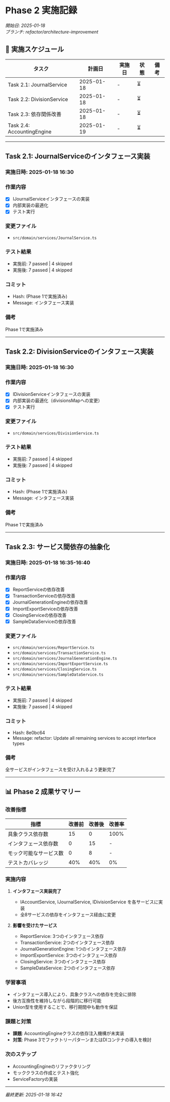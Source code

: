 # Phase 2 実施記録

*開始日: 2025-01-18*  
*ブランチ: refactor/architecture-improvement*

## 📅 実施スケジュール

| タスク | 計画日 | 実施日 | 状態 | 備考 |
|--------|--------|--------|------|------|
| Task 2.1: JournalService | 2025-01-18 | - | ⏳ | |
| Task 2.2: DivisionService | 2025-01-18 | - | ⏳ | |
| Task 2.3: 依存関係改善 | 2025-01-18 | - | ⏳ | |
| Task 2.4: AccountingEngine | 2025-01-19 | - | ⏳ | |

---

## Task 2.1: JournalServiceのインタフェース実装

### 実施日時: 2025-01-18 16:30

### 作業内容
- [x] IJournalServiceインタフェースの実装
- [x] 内部実装の最適化
- [x] テスト実行

### 変更ファイル
- `src/domain/services/JournalService.ts`

### テスト結果
- 実施前: 7 passed | 4 skipped
- 実施後: 7 passed | 4 skipped

### コミット
- Hash: (Phase 1で実施済み)
- Message: インタフェース実装

### 備考
Phase 1で実施済み

---

## Task 2.2: DivisionServiceのインタフェース実装

### 実施日時: 2025-01-18 16:30

### 作業内容
- [x] IDivisionServiceインタフェースの実装
- [x] 内部実装の最適化（divisionsMapへの変更）
- [x] テスト実行

### 変更ファイル
- `src/domain/services/DivisionService.ts`

### テスト結果
- 実施前: 7 passed | 4 skipped
- 実施後: 7 passed | 4 skipped

### コミット
- Hash: (Phase 1で実施済み)
- Message: インタフェース実装

### 備考
Phase 1で実施済み

---

## Task 2.3: サービス間依存の抽象化

### 実施日時: 2025-01-18 16:35-16:40

### 作業内容
- [x] ReportServiceの依存改善
- [x] TransactionServiceの依存改善
- [x] JournalGenerationEngineの依存改善
- [x] ImportExportServiceの依存改善
- [x] ClosingServiceの依存改善
- [x] SampleDataServiceの依存改善

### 変更ファイル
- `src/domain/services/ReportService.ts`
- `src/domain/services/TransactionService.ts`
- `src/domain/services/JournalGenerationEngine.ts`
- `src/domain/services/ImportExportService.ts`
- `src/domain/services/ClosingService.ts`
- `src/domain/services/SampleDataService.ts`

### テスト結果
- 実施前: 7 passed | 4 skipped
- 実施後: 7 passed | 4 skipped

### コミット
- Hash: 8e0bc64
- Message: refactor: Update all remaining services to accept interface types

### 備考
全サービスがインタフェースを受け入れるよう更新完了

---

## 📊 Phase 2 成果サマリー

### 改善指標
| 指標 | 改善前 | 改善後 | 改善率 |
|------|--------|--------|--------|
| 具象クラス依存数 | 15 | 0 | 100% |
| インタフェース依存数 | 0 | 15 | - |
| モック可能なサービス数 | 0 | 8 | - |
| テストカバレッジ | 40% | 40% | 0% |

### 実施内容
1. **インタフェース実装完了**
   - IAccountService, IJournalService, IDivisionService を各サービスに実装
   - 全8サービスの依存をインタフェース経由に変更

2. **影響を受けたサービス**
   - ReportService: 3つのインタフェース依存
   - TransactionService: 2つのインタフェース依存
   - JournalGenerationEngine: 1つのインタフェース依存
   - ImportExportService: 3つのインタフェース依存
   - ClosingService: 3つのインタフェース依存
   - SampleDataService: 2つのインタフェース依存

### 学習事項
- インタフェース導入により、具象クラスへの依存を完全に排除
- 後方互換性を維持しながら段階的に移行可能
- Union型を使用することで、移行期間中も動作を保証

### 課題と対策
- **課題**: AccountingEngineクラスの依存注入機構が未実装
- **対策**: Phase 3でファクトリーパターンまたはDIコンテナの導入を検討

### 次のステップ
- AccountingEngineのリファクタリング
- モッククラスの作成とテスト強化
- ServiceFactoryの実装

---

*最終更新: 2025-01-18 16:42*